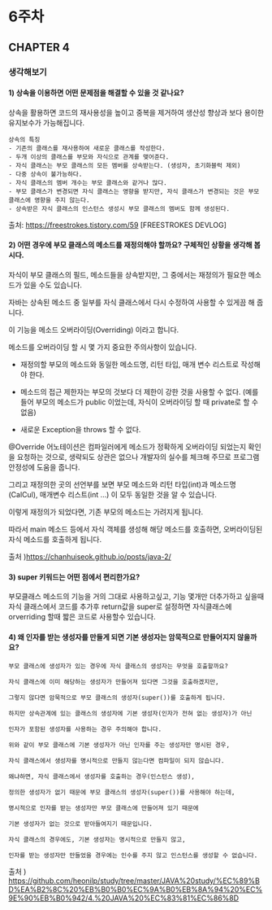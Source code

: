 # 6주차
## CHAPTER 4
### 생각해보기 
#### 1) 상속을 이용하면 어떤 문제점을 해결할 수 있을 것 같나요?
상속을 활용하면 코드의 재사용성을 높이고 중복을 제거하여 생산성 향상과 보다 용이한 유지보수가 가능해집니다.
```
상속의 특징
- 기존의 클래스를 재사용하여 새로운 클래스를 작성한다.
- 두개 이상의 클래스를 부모와 자식으로 관계를 맺어준다.
- 자식 클래스는 부모 클래스의 모든 멤버를 상속받는다. (생성자, 초기화블럭 제외)
- 다중 상속이 불가능하다.
- 자식 클래스의 멤버 개수는 부모 클래스와 같거나 많다.
- 부모 클래스가 변경되면 자식 클래스는 영향을 받지만, 자식 클래스가 변경되는 것은 부모 클래스에 영향을 주지 않는다.
- 상속받은 자식 클래스의 인스턴스 생성시 부모 클래스의 멤버도 함께 생성된다.
```



출처: https://freestrokes.tistory.com/59 [FREESTROKES DEVLOG]
#### 2) 어떤 경우에 부모 클래스의 메소드를 재정의해야 할까요? 구체적인 상황을 생각해 봅시다.
자식이 부모 클래스의 필드, 메소드들을 상속받지만, 그 중에서는 재정의가 필요한 메소드가 있을 수도 있습니다.

자바는 상속된 메소드 중 일부를 자식 클래스에서 다시 수정하여 사용할 수 있게끔 해 줍니다.

이 기능을 메소드 오버라이딩(Overriding) 이라고 합니다.


메소드를 오버라이딩 할 시 몇 가지 중요한 주의사항이 있습니다.
- 재정의할 부모의 메소드와 동일한 메소드명, 리턴 타입, 매개 변수 리스트로 작성해야 한다.

- 메소드의 접근 제한자는 부모의 것보다 더 제한이 강한 것을 사용할 수 없다. (예를 들어 부모의 메소드가 public 이었는데, 자식이 오버라이딩 할 때 private로 할 수 없음)

- 새로운 Exception을 throws 할 수 없다.


@Override 어노테이션은 컴파일러에게 메소드가 정확하게 오버라이딩 되었는지 확인을 요청하는 것으로,
생략되도 상관은 없으나 개발자의 실수를 체크해 주므로 프로그램 안정성에 도움을 줍니다.

그리고 재정의한 곳의 선언부를 보면 부모 메소드와 리턴 타입(int)과 메소드명(CalCul), 매개변수 리스트(int …) 이 모두 동일한 것을 알 수 있습니다.

이렇게 재정의가 되었다면, 기존 부모의 메소드는 가려지게 됩니다.

따라서 main 메소드 등에서 자식 객체를 생성해 해당 메소드를 호출하면, 오버라이딩된 자식 메소드를 호출하게 됩니다.

출처 )https://chanhuiseok.github.io/posts/java-2/

#### 3) super 키워드는 어떤 점에서 편리한가요?
부모클래스 메소드의 기능을 거의 그대로 사용하고싶고, 기능 몇개만 더추가하고 싶을때 자식 클래스에서 코드를 추가후 return값을 super로 설정하면 자식클래스에 orverriding 할때 짧은 코드로 사용할수 있습니다.

#### 4) 왜 인자를 받는 생성자를 만들게 되면 기본 생성자는 암묵적으로 만들어지지 않을까요?
```
부모 클래스에 생성자가 있는 경우에 자식 클래스의 생성자는 무엇을 호출할까요?

자식 클래스에 이미 해당하는 생성자가 만들어져 있다면 그것을 호출하겠지만,

그렇지 않다면 암묵적으로 부모 클래스의 생성자(super())를 호출하게 됩니다.

하지만 상속관계에 있는 클래스의 생성자에 기본 생성자(인자가 전혀 없는 생성자)가 아닌

인자가 포함된 생성자를 사용하는 경우 주의해야 합니다.

위와 같이 부모 클래스에 기본 생성자가 아닌 인자를 주는 생성자만 명시된 경우,

자식 클래스에서 생성자를 명시적으로 만들지 않는다면 컴파일이 되지 않습니다.

왜냐하면, 자식 클래스에서 생성자를 호출하는 경우(인스턴스 생성),

정의한 생성자가 없기 때문에 부모 클래스의 생성자(super())를 사용해야 하는데,

명시적으로 인자를 받는 생성자만 부모 클래스에 만들어져 있기 때문에

기본 생성자가 없는 것으로 받아들여지기 때문입니다.

자식 클래스의 경우에도, 기본 생성자는 명시적으로 만들지 않고,

인자를 받는 생성자만 만들었을 경우에는 인수를 주지 않고 인스턴스를 생성할 수 없습니다.
```

출처 ) https://github.com/heonilp/study/tree/master/JAVA%20study/%EC%89%BD%EA%B2%8C%20%EB%B0%B0%EC%9A%B0%EB%8A%94%20%EC%9E%90%EB%B0%942/4.%20JAVA%20%EC%83%81%EC%86%8D

